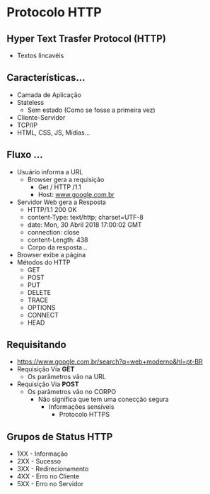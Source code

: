 # Protocolo HTTP
## Hyper Text Trasfer Protocol (HTTP)
* Textos lincavéis

## Características...
* Camada de Aplicação
* Stateless
    * Sem estado (Como se fosse a primeira vez)
* Cliente-Servidor
* TCP/IP
* HTML, CSS, JS, Mídias...

## Fluxo ...
* Usuário informa a URL
    * Browser gera a requisição
        * Get / HTTP /1.1
        * Host: www.google.com.br
* Servidor Web gera a Resposta
    * HTTP/1.1 200 OK
    * content-Type: text/http; charset=UTF-8
    * date: Mon, 30 Abril 2018 17:00:02 GMT
    * connection: close
    * content-Length: 438
    * Corpo da resposta...
* Browser exibe a página
* Métodos do HTTP
    * GET
    * POST
    * PUT
    * DELETE
    * TRACE
    * OPTIONS
    * CONNECT
    * HEAD
## Requisitando
* https://www.google.com.br/search?q=web+moderno&hl=pt-BR
* Requisição Via **GET**
    * Os parâmetros vão na URL
* Requisição Via **POST**
    * Os parâmetros vão no CORPO
        * Não significa que tem uma conecção segura
            * Informações sensíveis
                * Protocolo HTTPS

## Grupos de Status HTTP
* 1XX - Informação
* 2XX - Sucesso
* 3XX - Redirecionamento
* 4XX - Erro no Cliente
* 5XX - Erro no Servidor
